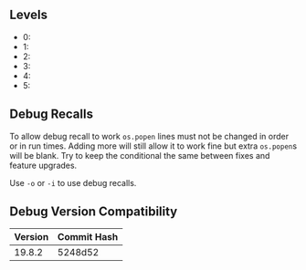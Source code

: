 ## Levels  
- 0:  
- 1:  
- 2:  
- 3:  
- 4: 
- 5: 

## Debug Recalls  
To allow debug recall to work `os.popen` lines must not be changed in order or in run times.
Adding more will still allow it to work fine but extra `os.popen`s will be blank. Try to keep the conditional
the same between fixes and feature upgrades.  

Use `-o` or `-i` to use debug recalls. 

## Debug Version Compatibility  
| **Version** | **Commit Hash** |
| :--- | --- |
| 19.8.2 | 5248d52 |  

